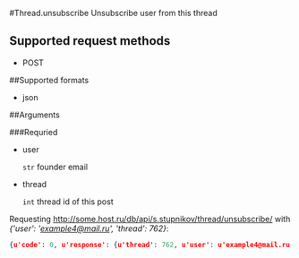 #Thread.unsubscribe
Unsubscribe user from this thread

## Supported request methods 
* POST

##Supported formats
* json

##Arguments


###Requried
* user

   ```str``` founder email
* thread

   ```int``` thread id of this post


Requesting http://some.host.ru/db/api/s.stupnikov/thread/unsubscribe/ with _{'user': 'example4@mail.ru', 'thread': 762}_:
```json
{u'code': 0, u'response': {u'thread': 762, u'user': u'example4@mail.ru'}}
```
